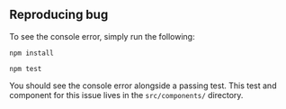 ## Reproducing bug
To see the console error, simply run the following:

`npm install`

`npm test`

You should see the console error alongside a passing test. This test and component for this issue lives in the `src/components/` directory.
